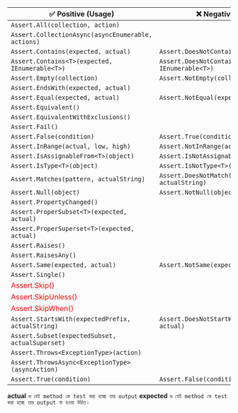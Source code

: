 | ✅ **Positive (Usage)**                                         | ❌ **Negative (Usage)**                               |
| -------------------------------------------------------------- | ---------------------------------------------------- |
| `Assert.All(collection, action)`                               |                                                      |
| `Assert.CollectionAsync(asyncEnumerable, actions)`             |                                                      |
| `Assert.Contains(expected, actual)`                            | `Assert.DoesNotContain(expected, actual)`            |
| `Assert.Contains<T>(expected, IEnumerable<T>)`                 | `Assert.DoesNotContain<T>(expected, IEnumerable<T>)` |
| `Assert.Empty(collection)`                                     | `Assert.NotEmpty(collection)`                        |
| `Assert.EndsWith(expected, actual)`                            |                                                      |
| `Assert.Equal(expected, actual)`                               | `Assert.NotEqual(expected, actual)`                  |
| `Assert.Equivalent()`                                          |                                                      |
| `Assert.EquivalentWithExclusions()`                            |                                                      |
| `Assert.Fail()`                                                |                                                      |
| `Assert.False(condition)`                                      | `Assert.True(condition)`                             |
| `Assert.InRange(actual, low, high)`                            | `Assert.NotInRange(actual, low, high)`               |
| `Assert.IsAssignableFrom<T>(object)`                           | `Assert.IsNotAssignableFrom<T>(object)`              |
| `Assert.IsType<T>(object)`                                     | `Assert.IsNotType<T>(object)`                        |
| `Assert.Matches(pattern, actualString)`                        | `Assert.DoesNotMatch(pattern, actualString)`         |
| `Assert.Null(object)`                                          | `Assert.NotNull(object)`                             |
| `Assert.PropertyChanged()`                                     |                                                      |
| `Assert.ProperSubset<T>(expected, actual)`                     |                                                      |
| `Assert.ProperSuperset<T>(expected, actual)`                   |                                                      |
| `Assert.Raises()`                                              |                                                      |
| `Assert.RaisesAny()`                                           |                                                      |
| `Assert.Same(expected, actual)`                                | `Assert.NotSame(expected, actual)`                   |
| `Assert.Single()`                                              |                                                      |
| <span style="color:rgb(255, 0, 0)">Assert.Skip()</span>        |                                                      |
| <span style="color:rgb(255, 0, 0)">Assert.SkipUnless()</span>  |                                                      |
| <span style="color:rgb(255, 0, 0)">Assert.SkipWhen()   </span> |                                                      |
| `Assert.StartsWith(expectedPrefix, actualString)`              | `Assert.DoesNotStartWith(expectedPrefix, actual)`    |
| `Assert.Subset(expectedSubset, actualSuperset)`                |                                                      |
| `Assert.Throws<ExceptionType>(action)`                         |                                                      |
| `Assert.ThrowsAsync<ExceptionType>(asyncAction)`               |                                                      |
| `Assert.True(condition)`                                       | `Assert.False(condition)`                            |


**actual** = `যেই method কে test করা হচ্ছে তার output`
**expected**  = `যেই method কে test করা হচ্ছে তার output যা হওয়া উচিত।`

